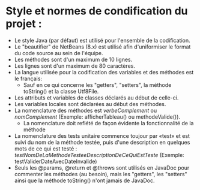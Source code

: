 # Style et normes de condification du projet :

* Le style Java (par défaut) est utilisé pour l'ensemble de la codification. 
* Le "beautifier" de NetBeans (8.x) est utilisé afin d'uniformiser le format du code source au sein de l'équipe.
* Les méthodes sont d'un maximum de 10 lignes.
* Les lignes sont d'un maximum de 80 caractères.
* La langue utilisée pour la codification des variables et des méthodes est le français:
  * Sauf en ce qui concerne les "getters", "setters", la méthode toString() et la classe Utf8File.
* Les attributs et variables de classes déclarés au début de celle-ci.
* Les variables locales sont déclarées au début des méthodes.
* La nomenclature des méthodes est *verbeComplement* ou *nomComplement* (Exemple: afficherTableau() ou methodeValide()).
  * La nomenclature doit reflété de façon évidente la fonctionnalité de la méthode
* La nomenclature des tests unitaire commence toujour par «test» et est suivi du nom de la méthode testée, puis d'une description en quelques mots de ce qui est testé : *testNomDeLaMethodeTesteeDescriptionDeCeQuiEstTeste* (Exemple: testValiderDateAvecDateInvalide)  
* Seuls les @params, @return et @throws sont utilisés en JavaDoc pour commenter les méthodes (au besoin), mais les "getters", les "setters" ainsi que la méthode toString() n'ont jamais de JavaDoc.

